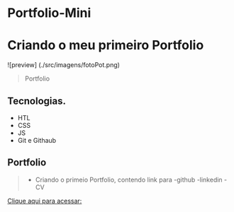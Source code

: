 # Portfolio-Mini


# Criando o meu primeiro Portfolio



![preview] (./src/imagens/fotoPot.png)

> Portfolio

## Tecnologias. 
- HTL
- CSS
- JS
- Git e Githaub

## Portfolio
> - Criando o primeio Portfolio, contendo link para
-github
-linkedin
-CV

[Clique aqui para acessar: ](https://andersonnazario.github.io/mini-portif0lio/)